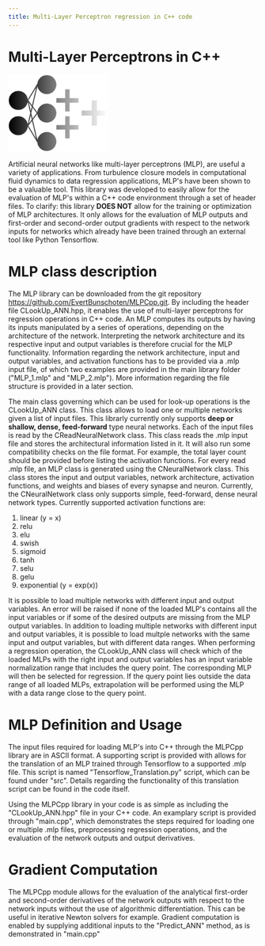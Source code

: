 ```yaml
---
title: Multi-Layer Perceptron regression in C++ code
---
```


# Multi-Layer Perceptrons in C++
<img src="logo.png" alt="isolated" width="200"/>

Artificial neural networks like multi-layer perceptrons (MLP), are useful a variety of applications. From turbulence closure models in computational fluid dynamics to data regression applications, MLP's have been shown to be a valuable tool. This library was developed to easily allow for the evaluation of MLP's within a C++ code environment through a set of header files. To clarify: this library **DOES NOT** allow for the training or optimization of MLP architectures. It only allows for the evaluation of MLP outputs and first-order and second-order output gradients with respect to the network inputs for networks which already have been trained through an external tool like Python Tensorflow. 

# MLP class description
The MLP library can be downloaded from the git repository https://github.com/EvertBunschoten/MLPCpp.git. By including the header file CLookUp_ANN.hpp, it enables the use of multi-layer perceptrons for regression operations in C++ code. 
An MLP computes its outputs by having its inputs manipulated by a series of operations, depending on the architecture of the network. Interpreting the network architecture and its respective input and output variables is therefore crucial for the MLP functionality. Information regarding the network architecture, input and output variables, and activation functions has to be provided via a .mlp input file, of which two examples are provided in the main library folder ("MLP_1.mlp" and "MLP_2.mlp"). More information regarding the file structure is provided in a later section. 

The main class governing  which can be used for look-up operations is the CLookUp_ANN class. This class allows to load one or multiple networks given a list of input files. This librarly currently only supports **deep or shallow, dense, feed-forward** type neural networks. Each of the input files is read by the CReadNeuralNetwork class. This class reads the .mlp input file and stores the architectural information listed in it. It will also run some compatibility checks on the file format. For example, the total layer count should be provided before listing the activation functions. For every read .mlp file, an MLP class is generated using the CNeuralNetwork class. This class stores the input and output variables, network architecture, activation functions, and weights and biases of every synapse and neuron. Currently, the CNeuralNetwork class only supports simple, feed-forward, dense neural network types. Currently supported activation functions are:
1. linear (y = x)
2. relu
3. elu
4. swish
5. sigmoid
6. tanh
7. selu
8. gelu
9. exponential (y = exp(x))

It is possible to load multiple networks with different input and output variables. An error will be raised if none of the loaded MLP's contains all the input variables or if some of the desired outputs are missing from the MLP output variables.
In addition to loading multiple networks with different input and output variables, it is possible to load multple networks with the same input and output variables, but with different data ranges. When performing a regression operation, the CLookUp_ANN class will check which of the loaded MLPs with the right input and output variables has an input variable normalization range that includes the query point. The corresponding MLP will then be selected for regression. If the query point lies outside the data range of all loaded MLPs, extrapolation will be performed using the MLP with a data range close to the query point. 

# MLP Definition and Usage
The input files required for loading MLP's into C++ through the MLPCpp library are in ASCII format. A supporting script is provided with allows for the translation of an MLP trained through Tensorflow to a supported .mlp file. This script is named "Tensorflow_Translation.py" script, which can be found under "src". Details regarding the functionality of this translation script can be found in the code itself.

Using the MLPCpp library in your code is as simple as including the "CLookUp_ANN.hpp" file in your C++ code. An examplary script is provided through "main.cpp", which demonstrates the steps required for loading one or multiple .mlp files, preprocessing regression operations, and the evaluation of the network outputs and output derivatives. 

# Gradient Computation
The MLPCpp module allows for the evaluation of the analytical first-order and second-order derivatives of the network outputs with respect to the network inputs without the use of algorithmic differentiation. This can be useful in iterative Newton solvers for example. Gradient computation is enabled by supplying additional inputs to the "Predict_ANN" method, as is demonstrated in "main.cpp"

